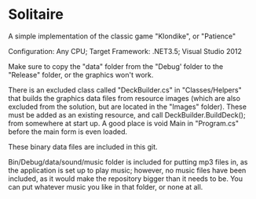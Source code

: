 # Solitaire
A simple implementation of the classic game "Klondike", or "Patience"

Configuration: Any CPU; Target Framework: .NET3.5; Visual Studio 2012

Make sure to copy the "data" folder from the "Debug' folder to the "Release" folder, or the graphics won't work.

There is an excluded class called "DeckBuilder.cs" in "Classes/Helpers" that builds the graphics data files from resource images (which are also excluded from the solution, but are located in the "Images" folder). These must be added as an existing resource, and call DeckBuilder.BuildDeck(); from somewhere at start up. A good place is void Main in "Program.cs" before the main form is even loaded.

These binary data files are included in this git.

Bin/Debug/data/sound/music folder is included for putting mp3 files in, as the application is set up to play music; however, no music files have been included, as it would make the repository bigger than it needs to be. You can put whatever music you like in that folder, or none at all.
